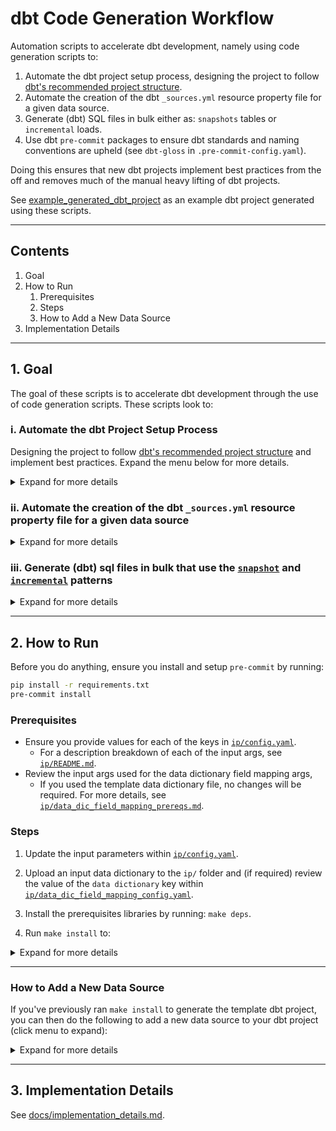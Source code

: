 # dbt Code Generation Workflow

Automation scripts to accelerate dbt development, namely using code generation scripts to:

1. Automate the dbt project setup process, designing the project to follow [dbt's recommended project structure](https://docs.getdbt.com/guides/best-practices/how-we-structure/1-guide-overview#guide-structure-overview).
2. Automate the creation of the dbt `_sources.yml` resource property file for a given data source.
3. Generate (dbt) SQL files in bulk either as: `snapshots` tables or `incremental` loads.
4. Use dbt `pre-commit` packages to ensure dbt standards and naming conventions are upheld (see `dbt-gloss` in `.pre-commit-config.yaml`).

Doing this ensures that new dbt projects implement best practices from the off and removes much of the manual heavy lifting of dbt projects.

See [example_generated_dbt_project](https://github.com/paulf-999/dbt_code_generation_workflow/tree/feature/dbt_gloss/example_generated_dbt_project) as an example dbt project generated using these scripts.

---

## Contents

1. Goal
2. How to Run
   1. Prerequisites
   2. Steps
   3. How to Add a New Data Source
3. Implementation Details

---

## 1. Goal

The goal of these scripts is to accelerate dbt development through the use of code generation scripts. These scripts look to:

### i. Automate the dbt Project Setup Process

Designing the project to follow [dbt's recommended project structure](https://docs.getdbt.com/guides/best-practices/how-we-structure/1-guide-overview#guide-structure-overview) and implement best practices. Expand the menu below for more details.

<details>

<summary>Expand for more details</summary>

It does this by:

* Populating the `dbt_project.yml` and `profiles.yml` files & verifying the connectivity.
* Providing a template `packages.yml` to bundle the install of best-practice dbt packages, e.g.:
  * `dbt_utils`
  * `dbt_expectations`
  * `dbt-codegen`
  * `dbt-project-evaluator`
* Include additional (generic) dbt source tests, e.g.:
  * `raw_table_existence`
  * `is_table_empty`
* Include additional dbt macros, e.g.:
  * `limit_row_count` - custom macro to limit row counts when in lower (e.g., dev) environments
  * `generate_schema_name` - commonly revised dbt macro
  * `grant_select_on_schemas` - dbt-recommended macro to grant access to all tables in a schema
  * And recreate the [target dbt project structure recommended by dbt](https://docs.getdbt.com/guides/best-practices/how-we-structure/1-guide-overview#guide-structure-overview), as shown below:

<details>

<summary>Click to show target dbt project structure</summary>

```bash
${DBT_PROJECT_NAME}
├── analysis
├── data
├── docs
│   └── pull_request_template.md
├── macros
│   ├── _macros.yml
│   ├── generate_schema_name.sql
│   └── grant_select_on_schemas.sql
├── models
│   ├── intermediate
│   │   ├── _int_<entity>__<verb>.yml.j2 # just a placeholder
│   │   └── example_cte.sql.j2 # placeholder
│   ├── marts
│   │   ├── _models.yml.j2 # placeholder
│   │   └── dim_customer.sql.j2 # placeholder
│   ├── staging
│   │   ├── ${DBT_PROJECT_NAME}
│   │   │   ├── ${DBT_PROJECT_NAME}__docs.md
│   │   │   ├── ${DBT_PROJECT_NAME}__models.yml
│   │   │   ├── ${DBT_PROJECT_NAME}__sources.yml
│   │   │   ├── base (TBC)
│   │   │   │   ├── base_${DBT_PROJECT_NAME}__customers.sql
│   │   │   │   └── base_${DBT_PROJECT_NAME}__deleted_customers.sql
│   │   │   ├── ${DBT_PROJECT_NAME}__customer.sql
│   └── utilities
│       └── all_dates.sql
├── snapshots
│   └── ${DATA_SRC}
│       └── ${DATA_SRC_SRC_TABLE}_snapshot.sql
├── tests
│   └── generic
│       └── sources
│            ├── existence
│            |   └── raw_table_existence.sql
│            └── row_count
│                └── is_table_empty.sql
├── README.md
├── dbt_project.yml
└── packages.yml
```

</details>

</details>

### ii. Automate the creation of the dbt `_sources.yml` resource property file for a given data source

<details>

<summary>Expand for more details</summary>

* See `gen_source_properties_file` in the `Makefile`.
* This step automates the creation of the dbt source properties file (i.e., `_sources.yml`) for each data source, using the python script `py/gen_dbt_src_properties.py`.
* A key prerequisite for this step is for the user to supply data dictionary type input file, to indicate (per table) at a field-level:
  * The field description
  * and flags to indicate whether the following 'generic' dbt test should be applied to the field:
    * Unique
    * Not null
    * Accepted values
    * Relationship constraints

</details>

### iii. Generate (dbt) sql files in bulk that use the [`snapshot`](https://github.com/paulf-999/dbt_code_generation_workflow/blob/main/templates/jinja_templates/snapshot.sql.j2) and [`incremental`](https://github.com/paulf-999/dbt_code_generation_workflow/blob/main/templates/jinja_templates/incremental.sql.j2) patterns

<details>

<summary>Expand for more details</summary>

* See `gen_dbt_sql_objs` in the `Makefile`.
* This steps automates the creation of (dbt) SQL files in bulk (either as: `snapshot` or `incremental [load]` SQL files) using Jinja templates. It does this using the python script `py/gen_dbt_sql_objs.py`.
* As with step 2 'Generate the dbt 'source properties' file', a key prerequisite for this step is for the user to supply a data-dictionary type input file (this time at the data source-level), to indicate per source table what the:
  * Primary key is
  * and what the 'last_updated_field' is per table

</details>

---

## 2. How to Run

Before you do anything, ensure you install and setup `pre-commit` by running:

```bash
pip install -r requirements.txt
pre-commit install
```

### Prerequisites

* Ensure you provide values for each of the keys in [`ip/config.yaml`](https://github.com/paulf-999/dbt_code_generation_workflow/blob/main/ip/config.yaml).
  * For a description breakdown of each of the input args, see [`ip/README.md`](https://github.com/paulf-999/dbt_code_generation_workflow/blob/main/ip/README.md).
* Review the input args used for the data dictionary field mapping args,
  * If you used the template data dictionary file, no changes will be required. For more details, see [`ip/data_dic_field_mapping_prereqs.md`](https://github.com/paulf-999/dbt_code_generation_workflow/blob/main/ip/data_dic_field_mapping_prereqs.md).

### Steps

1. Update the input parameters within [`ip/config.yaml`](https://github.com/paulf-999/dbt_code_generation_workflow/blob/main/ip/config.yaml).

2. Upload an input data dictionary to the `ip/` folder and (if required) review the value of the `data dictionary` key within [`ip/data_dic_field_mapping_config.yaml`](https://github.com/paulf-999/dbt_code_generation_workflow/blob/main/ip/data_dic_field_mapping_config.yaml).
3. Install the prerequisites libraries by running: `make deps`.
4. Run `make install` to:

<details>

<summary>Expand for more details</summary>

* Set up a dbt project and validate source DB connectivity.
* Generate a dbt resource properties file (`_sources.yml`) using data from an input data dictionaries/metadata.
* Recreate the [target dbt project structure recommended by dbt](https://docs.getdbt.com/guides/best-practices/how-we-structure/1-guide-overview#guide-structure-overview).
* Generate (dbt) SQL files in bulk either as: snapshots tables or incremental loads.

</details>

---

### How to Add a New Data Source

If you've previously ran `make install` to generate the template dbt project, you can then do the following to add a new data source to your dbt project (click menu to expand):

<details>

<summary>Expand for more details</summary>

1. Update the `data_src` parameter within [`ip/config.yaml`](https://gitlab.com/wesfarmers-aac-engineers/data-engineering/wes-aac-dbt-accelerators/-/blob/main/ip/config.yaml) (underneath `general_params`) to reflect the data source you want to add.
2. Upload an input data dictionary to the `ip` folder and ensure it matches the value of the `data dictionary` key within [`ip/data_dic_field_mapping_config.yaml`](https://gitlab.com/wesfarmers-aac-engineers/data-engineering/wes-aac-dbt-accelerators/-/blob/main/ip/data_dic_field_mapping_config.yaml) accordingly.
3. Run `make add_data_source` to:

* Generate a dbt resource properties file (`_sources.yml`) using data from an input data dictionaries/metadata.
* Generate (dbt) SQL files in bulk either as: snapshots tables or incremental loads.
* and import both of these into the previously generated dbt project.

</details>

---

## 3. Implementation Details

See [docs/implementation_details.md](docs/implementation_details.md).
